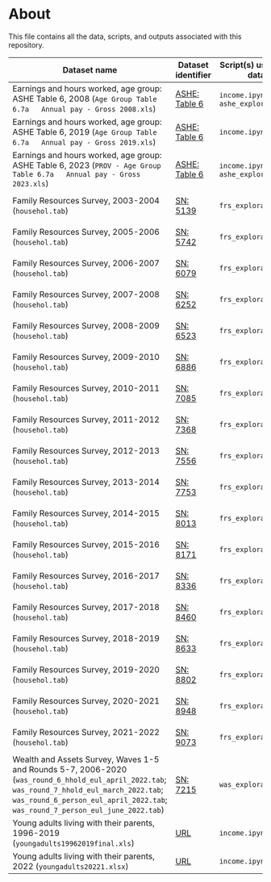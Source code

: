 # About
This file contains all the data, scripts, and outputs associated with this repository.

| Dataset name                                      | Dataset identifier                                 | Script(s) using the data | Script output                                                                                                          |
|-------------------------------------------------- | -------------------------------------------------- | ------------------------ | ---------------------------------------------------------------------------------------------------------------------- |
| Earnings and hours worked, age group: ASHE Table 6, 2008 (`Age Group Table 6.7a   Annual pay - Gross 2008.xls`) | [ASHE: Table 6](https://www.ons.gov.uk/file?uri=/employmentandlabourmarket/peopleinwork/earningsandworkinghours/datasets/agegroupashetable6/2008/2008-table-6.zip) | `income.ipynb`; `ashe_exploration.R` | `income.html` | 
| Earnings and hours worked, age group: ASHE Table 6, 2019 (`Age Group Table 6.7a   Annual pay - Gross 2019.xls`) | [ASHE: Table 6](https://www.ons.gov.uk/file?uri=/employmentandlabourmarket/peopleinwork/earningsandworkinghours/datasets/agegroupashetable6/2019revised/table62019revised.zip) | `income.ipynb` | `income.html` | 
| Earnings and hours worked, age group: ASHE Table 6, 2023 (`PROV - Age Group Table 6.7a   Annual pay - Gross 2023.xls`) | [ASHE: Table 6](https://www.ons.gov.uk/file?uri=/employmentandlabourmarket/peopleinwork/earningsandworkinghours/datasets/agegroupashetable6/2023provisional/ashetable62023provisional.zip) | `income.ipynb`; `ashe_exploration.R` | `employee-earnings-by-age.png`; `income.html` | 
| Family Resources Survey, 2003-2004 (`househol.tab`) | [SN: 5139](https://doi.org/10.5255/UKDA-SN-5139-2) | `frs_exploration.R`      | `figure1_4_housing_tenure_2021-22.png`; `figure1_5_housing_tenure.png`; `figure1_6_housing-costs-income-percentage.png`| 
| Family Resources Survey, 2005-2006 (`househol.tab`) | [SN: 5742](https://doi.org/10.5255/UKDA-SN-5742-2) | `frs_exploration.R`      | `figure1_4_housing_tenure_2021-22.png`; `figure1_5_housing_tenure.png`; `figure1_6_housing-costs-income-percentage.png`| 
| Family Resources Survey, 2006-2007 (`househol.tab`) | [SN: 6079](https://doi.org/10.5255/UKDA-SN-6079-2) | `frs_exploration.R`      | `figure1_4_housing_tenure_2021-22.png`; `figure1_5_housing_tenure.png`; `figure1_6_housing-costs-income-percentage.png`| 
| Family Resources Survey, 2007-2008 (`househol.tab`) | [SN: 6252](https://doi.org/10.5255/UKDA-SN-6252-2) | `frs_exploration.R`      | `figure1_4_housing_tenure_2021-22.png`; `figure1_5_housing_tenure.png`; `figure1_6_housing-costs-income-percentage.png`| 
| Family Resources Survey, 2008-2009 (`househol.tab`) | [SN: 6523](https://doi.org/10.5255/UKDA-SN-6523-3) | `frs_exploration.R`      | `figure1_4_housing_tenure_2021-22.png`; `figure1_5_housing_tenure.png`; `figure1_6_housing-costs-income-percentage.png`| 
| Family Resources Survey, 2009-2010 (`househol.tab`) | [SN: 6886](https://doi.org/10.5255/UKDA-SN-6886-3) | `frs_exploration.R`      | `figure1_4_housing_tenure_2021-22.png`; `figure1_5_housing_tenure.png`; `figure1_6_housing-costs-income-percentage.png`| 
| Family Resources Survey, 2010-2011 (`househol.tab`) | [SN: 7085](https://doi.org/10.5255/UKDA-SN-7085-2) | `frs_exploration.R`      | `figure1_4_housing_tenure_2021-22.png`; `figure1_5_housing_tenure.png`; `figure1_6_housing-costs-income-percentage.png`| 
| Family Resources Survey, 2011-2012 (`househol.tab`) | [SN: 7368](https://doi.org/10.5255/UKDA-SN-7368-2) | `frs_exploration.R`      | `figure1_4_housing_tenure_2021-22.png`; `figure1_5_housing_tenure.png`; `figure1_6_housing-costs-income-percentage.png`| 
| Family Resources Survey, 2012-2013 (`househol.tab`) | [SN: 7556](https://doi.org/10.5255/UKDA-SN-7556-1) | `frs_exploration.R`      | `figure1_4_housing_tenure_2021-22.png`; `figure1_5_housing_tenure.png`; `figure1_6_housing-costs-income-percentage.png`| 
| Family Resources Survey, 2013-2014 (`househol.tab`) | [SN: 7753](https://doi.org/10.5255/UKDA-SN-7753-2) | `frs_exploration.R`      | `figure1_4_housing_tenure_2021-22.png`; `figure1_5_housing_tenure.png`; `figure1_6_housing-costs-income-percentage.png`| 
| Family Resources Survey, 2014-2015 (`househol.tab`) | [SN: 8013](https://doi.org/10.5255/UKDA-SN-8013-1) | `frs_exploration.R`      | `figure1_4_housing_tenure_2021-22.png`; `figure1_5_housing_tenure.png`; `figure1_6_housing-costs-income-percentage.png`| 
| Family Resources Survey, 2015-2016 (`househol.tab`) | [SN: 8171](https://doi.org/10.5255/UKDA-SN-8171-1) | `frs_exploration.R`      | `figure1_4_housing_tenure_2021-22.png`; `figure1_5_housing_tenure.png`; `figure1_6_housing-costs-income-percentage.png`| 
| Family Resources Survey, 2016-2017 (`househol.tab`) | [SN: 8336](https://doi.org/10.5255/UKDA-SN-8336-1) | `frs_exploration.R`      | `figure1_4_housing_tenure_2021-22.png`; `figure1_5_housing_tenure.png`; `figure1_6_housing-costs-income-percentage.png`| 
| Family Resources Survey, 2017-2018 (`househol.tab`) | [SN: 8460](https://doi.org/10.5255/UKDA-SN-8460-1) | `frs_exploration.R`      | `figure1_4_housing_tenure_2021-22.png`; `figure1_5_housing_tenure.png`; `figure1_6_housing-costs-income-percentage.png`| 
| Family Resources Survey, 2018-2019 (`househol.tab`) | [SN: 8633](https://doi.org/10.5255/UKDA-SN-8633-1) | `frs_exploration.R`      | `figure1_4_housing_tenure_2021-22.png`; `figure1_5_housing_tenure.png`; `figure1_6_housing-costs-income-percentage.png`| 
| Family Resources Survey, 2019-2020 (`househol.tab`) | [SN: 8802](https://doi.org/10.5255/UKDA-SN-8802-1) | `frs_exploration.R`      | `figure1_4_housing_tenure_2021-22.png`; `figure1_5_housing_tenure.png`; `figure1_6_housing-costs-income-percentage.png`| 
| Family Resources Survey, 2020-2021 (`househol.tab`) | [SN: 8948](https://doi.org/10.5255/UKDA-SN-8948-1) | `frs_exploration.R`      | `figure1_4_housing_tenure_2021-22.png`; `figure1_5_housing_tenure.png`; `figure1_6_housing-costs-income-percentage.png`| 
| Family Resources Survey, 2021-2022 (`househol.tab`) | [SN: 9073](https://doi.org/10.5255/UKDA-SN-9073-1) | `frs_exploration.R`      | `figure1_4_housing_tenure_2021-22.png`; `figure1_5_housing_tenure.png`; `figure1_6_housing-costs-income-percentage.png`| 
| Wealth and Assets Survey, Waves 1-5 and Rounds 5-7, 2006-2020 (`was_round_6_hhold_eul_april_2022.tab`; `was_round_7_hhold_eul_march_2022.tab`; `was_round_6_person_eul_april_2022.tab`; `was_round_7_person_eul_june_2022.tab`) | [SN: 7215](https://doi.org/10.5255/UKDA-SN-7215-18) | `was_exploration.R`      | `1.3_financial_liability_income_ratio_dotplot.png` | 
| Young adults living with their parents, 1996-2019 (`youngadults19962019final.xls`) | [URL](https://www.ons.gov.uk/file?uri=/peoplepopulationandcommunity/birthsdeathsandmarriages/families/datasets/youngadultslivingwiththeirparents/current/previous/v5/youngadults19962019final.xls) | `income.ipynb` | `income.html` | 
| Young adults living with their parents, 2022 (`youngadults20221.xlsx`) | [URL](https://www.ons.gov.uk/file?uri=/peoplepopulationandcommunity/birthsdeathsandmarriages/families/datasets/youngadultslivingwiththeirparents/current/youngadults20221.xlsx) | `income.ipynb` | `income.html` | 

